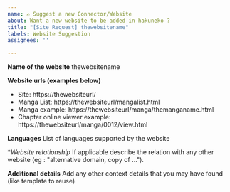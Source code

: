 ```yaml
---
name: ✍ Suggest a new Connector/Website
about: Want a new website to be added in hakuneko ?
title: "[Site Request] thewebsitename"
labels: Website Suggestion
assignees: ''

---
```


**Name of the website**
thewebsitename

**Website urls (examples below)**
- Site: https://thewebsiteurl/
- Manga List: https://thewebsiteurl/mangalist.html
- Manga example: https://thewebsiteurl/manga/themanganame.html
- Chapter online viewer example: https://thewebsiteurl/manga/0012/view.html

**Languages**
List of languages supported by the website

**Website relationship*
If applicable describe the relation with any other website (eg : "alternative domain, copy of ...").

**Additional details**
Add any other context details that you may have found (like template to reuse)
